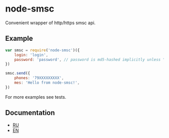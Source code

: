 node-smsc
=========

Convenient wrapper of http/https smsc api.

Example
-------

```javascript
var smsc = require('node-smsc')({
    login: 'login',
    password: 'password', // password is md5-hashed implicitly unless "hashed" option is passed.
})

smsc.send({
    phones: '79XXXXXXXXX',
    mes: 'Hello from node-smsc!',
})
```

For more examples see tests.

Documentation
-------------

- [RU](./docs/ru/README.md)
- [EN](./docs/en/README.md)
